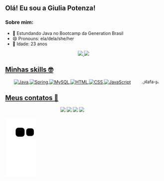 ## Olá! Eu sou a Giulia Potenza! 
### Sobre mim:

- 🌱 Estundando Java no Bootcamp da Generation Brasil
- 😄 Pronouns: ela/dela/she/her
- 🎂 Idade: 23 anos

<div align="center">
  <a href="https://github.com/gifaela">
  <img height="150em" src="https://github-readme-stats.vercel.app/api?username=gifaela&show_icons=true&theme=dark&include_all_commits=true&count_private=true"/>
  <img height="150em" src="https://github-readme-stats.vercel.app/api/top-langs/?username=gifaela&layout=compact&langs_count=7&theme=dark"/>
</div>

## Minhas skills :nerd_face:
<div align="center">
 <img align="center" alt="Java" src="https://img.shields.io/badge/Java-ED8B00?style=for-the-badge&logo=java&logoColor=white" />
 <img align="center" alt="Spring" src="https://img.shields.io/badge/Spring-6DB33F?style=for-the-badge&logo=spring&logoColor=white" />
 <img align="center" alt="MySQL" src="https://img.shields.io/badge/MySQL-00000F?style=for-the-badge&logo=mysql&logoColor=white" />
 <img align="center" alt="HTML" src="https://img.shields.io/badge/HTML5-E34F26?style=for-the-badge&logo=html5&logoColor=white" />
 <img align="center" alt="CSS" src="https://img.shields.io/badge/CSS3-1572B6?style=for-the-badge&logo=css3&logoColor=white" />
 <img align="center" alt="JavaScript" src="https://img.shields.io/badge/JavaScript-F7DF1E?style=for-the-badge&logo=javascript&logoColor=black" />
  
 <img align="right" alt="Rafa-pic" height="150" style="border-radius:50px;" src="https://share-cdn.picrew.me/shareImg/org/202203/338224_luSfvfMy.png">
</div>  

## Meus contatos :iphone:
<div align="center">
   <a href="https://linkedin.com/in/giulia-potenza" target="_blank"><img src="https://img.shields.io/badge/-LinkedIn-%230077B5?style=for-the-badge&logo=linkedin&logoColor=white" target="_blank"></a>  
  <a href="https://discord.com/channels/@me" target="_blank"><img src="https://img.shields.io/badge/Discord-7289DA?style=for-the-badge&logo=discord&logoColor=white" target="_blank"></a> 
   <a href = "mailto:giulia-rafa@hotmail.com"  target="_blank" ><img src=https://img.shields.io/badge/Microsoft_Outlook-0078D4?style=for-the-badge&logo=microsoft-outlook&logoColor=white"
target="_blank"></a>  
  <a href="https://instagram.com/heey_giulia" target="_blank"><img src="https://img.shields.io/badge/-Instagram-%23E4405F?style=for-the-badge&logo=instagram&logoColor=white" target="_blank"></a>        
</div>
 
<!--
## Total de visitas no meu perfil :detective: <br>
 <p align="center"> 
   <img alingn="center" src="https://profile-counter.glitch.me/gifaela/count.svg" />
 </p>
-->
  ![Snake animation](https://github.com/gifaela/gifaela/blob/output/github-contribution-grid-snake.svg)

